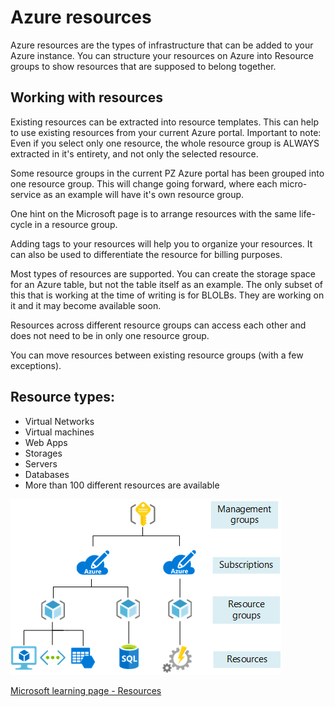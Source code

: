 # Azure resources

Azure resources are the types of infrastructure that can be added to your Azure instance. You can structure your resources on Azure into Resource groups to show resources that are supposed to belong together.

## Working with resources 
Existing resources can be extracted into resource templates. This can help to use existing resources from your current Azure portal. Important to note: Even if you select only one resource, the whole resource group is ALWAYS extracted in it's entirety, and not only the selected resource.

Some resource groups in the current PZ Azure portal has been grouped into one resource group. This will change going forward, where each micro-service as an example will have it's own resource group.

One hint on the Microsoft page is to arrange resources with the same life-cycle in a resource group.

Adding tags to your resources will help you to organize your resources. It can also be used to differentiate the resource for billing purposes.

Most types of resources are supported. You can create the storage space for an Azure table, but not the table itself as an example. The only subset of this that is working at the time of writing is for BLOLBs. They are working on it and it may become available soon.

Resources across different resource groups can access each other and does not need to be in only one resource group.

You can move resources between existing resource groups (with a few exceptions).

## Resource types:
* Virtual Networks
* Virtual machines
* Web Apps
* Storages
* Servers
* Databases
* More than 100 different resources are available

![Azure resources](media\resourceStructure.png "Azure resources")

[Microsoft learning page - Resources](https://docs.microsoft.com/en-us/azure/azure-resource-manager/resource-group-overview "Microsoft Resources Learning page")
